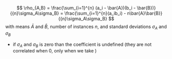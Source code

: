 $$
\rho_{A,B} = \frac{\sum_{i=1}^{n} (a_i - \bar{A})(b_i - \bar{B})}{{n}\sigma_A\sigma_B} = \frac{\sum_{i=1}^{n}(a_ib_i) - n\bar{A}\bar{B}}{{n}\sigma_A\sigma_B}
$$
with means $\bar{A}$ and $\bar{B}$, number of instances $n$, and standard deviations $\sigma_A$ and $\sigma_B$ 
- if $\sigma_A$ and $\sigma_B$ is zero than the coefficient is undefined (they are not correlated when 0, only when we take )